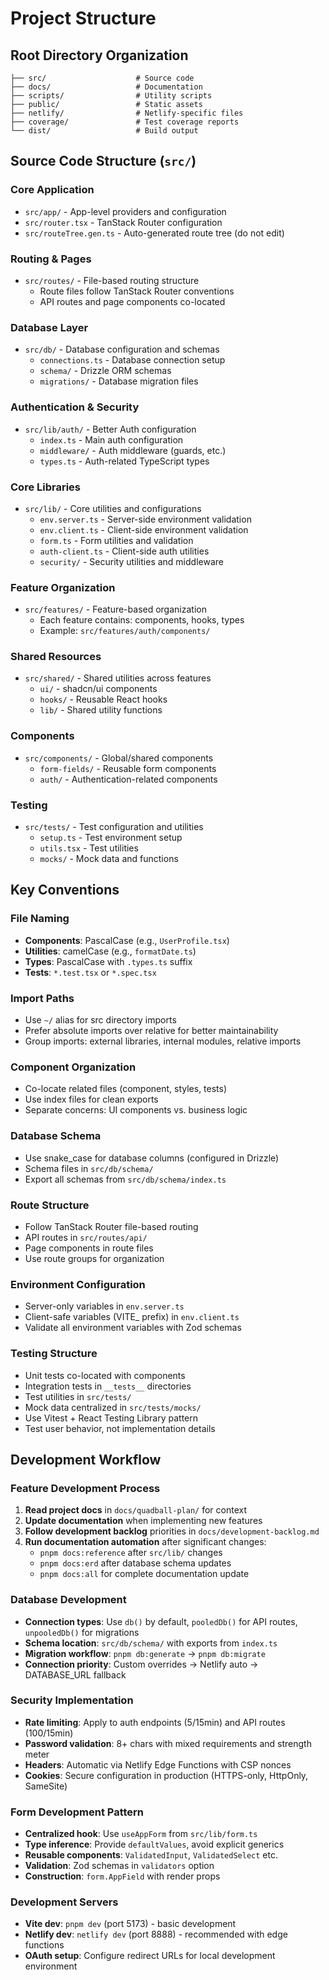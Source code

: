 # Project Structure

## Root Directory Organization

```
├── src/                    # Source code
├── docs/                   # Documentation
├── scripts/                # Utility scripts
├── public/                 # Static assets
├── netlify/                # Netlify-specific files
├── coverage/               # Test coverage reports
└── dist/                   # Build output
```

## Source Code Structure (`src/`)

### Core Application

- `src/app/` - App-level providers and configuration
- `src/router.tsx` - TanStack Router configuration
- `src/routeTree.gen.ts` - Auto-generated route tree (do not edit)

### Routing & Pages

- `src/routes/` - File-based routing structure
  - Route files follow TanStack Router conventions
  - API routes and page components co-located

### Database Layer

- `src/db/` - Database configuration and schemas
  - `connections.ts` - Database connection setup
  - `schema/` - Drizzle ORM schemas
  - `migrations/` - Database migration files

### Authentication & Security

- `src/lib/auth/` - Better Auth configuration
  - `index.ts` - Main auth configuration
  - `middleware/` - Auth middleware (guards, etc.)
  - `types.ts` - Auth-related TypeScript types

### Core Libraries

- `src/lib/` - Core utilities and configurations
  - `env.server.ts` - Server-side environment validation
  - `env.client.ts` - Client-side environment validation
  - `form.ts` - Form utilities and validation
  - `auth-client.ts` - Client-side auth utilities
  - `security/` - Security utilities and middleware

### Feature Organization

- `src/features/` - Feature-based organization
  - Each feature contains: components, hooks, types
  - Example: `src/features/auth/components/`

### Shared Resources

- `src/shared/` - Shared utilities across features
  - `ui/` - shadcn/ui components
  - `hooks/` - Reusable React hooks
  - `lib/` - Shared utility functions

### Components

- `src/components/` - Global/shared components
  - `form-fields/` - Reusable form components
  - `auth/` - Authentication-related components

### Testing

- `src/tests/` - Test configuration and utilities
  - `setup.ts` - Test environment setup
  - `utils.tsx` - Test utilities
  - `mocks/` - Mock data and functions

## Key Conventions

### File Naming

- **Components**: PascalCase (e.g., `UserProfile.tsx`)
- **Utilities**: camelCase (e.g., `formatDate.ts`)
- **Types**: PascalCase with `.types.ts` suffix
- **Tests**: `*.test.tsx` or `*.spec.tsx`

### Import Paths

- Use `~/` alias for src directory imports
- Prefer absolute imports over relative for better maintainability
- Group imports: external libraries, internal modules, relative imports

### Component Organization

- Co-locate related files (component, styles, tests)
- Use index files for clean exports
- Separate concerns: UI components vs. business logic

### Database Schema

- Use snake_case for database columns (configured in Drizzle)
- Schema files in `src/db/schema/`
- Export all schemas from `src/db/schema/index.ts`

### Route Structure

- Follow TanStack Router file-based routing
- API routes in `src/routes/api/`
- Page components in route files
- Use route groups for organization

### Environment Configuration

- Server-only variables in `env.server.ts`
- Client-safe variables (VITE\_ prefix) in `env.client.ts`
- Validate all environment variables with Zod schemas

### Testing Structure

- Unit tests co-located with components
- Integration tests in `__tests__` directories
- Test utilities in `src/tests/`
- Mock data centralized in `src/tests/mocks/`
- Use Vitest + React Testing Library pattern
- Test user behavior, not implementation details

## Development Workflow

### Feature Development Process

1. **Read project docs** in `docs/quadball-plan/` for context
2. **Update documentation** when implementing new features
3. **Follow development backlog** priorities in `docs/development-backlog.md`
4. **Run documentation automation** after significant changes:
   - `pnpm docs:reference` after `src/lib/` changes
   - `pnpm docs:erd` after database schema updates
   - `pnpm docs:all` for complete documentation update

### Database Development

- **Connection types**: Use `db()` by default, `pooledDb()` for API routes, `unpooledDb()` for migrations
- **Schema location**: `src/db/schema/` with exports from `index.ts`
- **Migration workflow**: `pnpm db:generate` → `pnpm db:migrate`
- **Connection priority**: Custom overrides → Netlify auto → DATABASE_URL fallback

### Security Implementation

- **Rate limiting**: Apply to auth endpoints (5/15min) and API routes (100/15min)
- **Password validation**: 8+ chars with mixed requirements and strength meter
- **Headers**: Automatic via Netlify Edge Functions with CSP nonces
- **Cookies**: Secure configuration in production (HTTPS-only, HttpOnly, SameSite)

### Form Development Pattern

- **Centralized hook**: Use `useAppForm` from `src/lib/form.ts`
- **Type inference**: Provide `defaultValues`, avoid explicit generics
- **Reusable components**: `ValidatedInput`, `ValidatedSelect` etc.
- **Validation**: Zod schemas in `validators` option
- **Construction**: `form.AppField` with render props

### Development Servers

- **Vite dev**: `pnpm dev` (port 5173) - basic development
- **Netlify dev**: `netlify dev` (port 8888) - recommended with edge functions
- **OAuth setup**: Configure redirect URLs for local development environment
